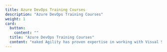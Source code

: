 ```yaml
---
title: Azure DevOps Training Courses
description: "Azure DevOps Training Courses"
weight: 1
card:
  button:
    content: ""
  title: "Azure DevOps Training Courses"
  content: "naked Agility has proven expertise in working with Visual Studio & Azure DevOps."
---
```

